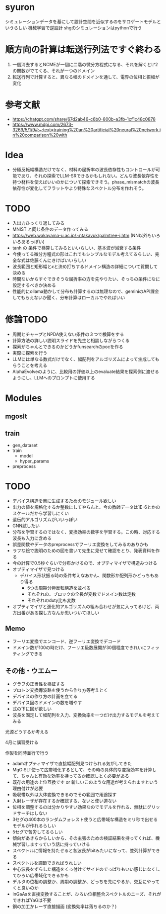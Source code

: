 # syuron

シミュレーションデータを基にして設計空間を近似するのをサロゲートモデルというらしい
機械学習で逆設計
shgのシミュレーションはpythonで行う

# 順方向の計算は転送行列法ですぐ終わる

1. 一個消去するとNCMEが一個に二階の微分方程式になる、それを解くとL^2の関数がでてくる、それが一つのドメイン
2. 転送行列で計算すると、異なる幅のドメインを通して、電界の位相と振幅が変化

# 参考文献
* https://chatgpt.com/share/67d2ab46-c6b0-800b-a3fb-1cf1c48c0878
* https://www.mdpi.com/2673-3269/5/1/9#:~:text=training%20an%20artificial%20neural%20network,in%20comparison%20with

# Idea
* 分極反転幅構造だけでなく、材料の屈折率の波長依存性もコントロールが可能であり、それの探索でLLM-SRできるかもしれない。どんな波長依存性を持つ材料を使えばいいのかについて探索できそう。phase_mismatchの波長依存性が変化してフラットやより特殊なスペクトル分布を作れそう。

# TODO
* 入出力ひっくり返してみる
* MNIST と同じ条件のデータ作ってみる
* https://web.wakayama-u.ac.jp/~ntakayuk/palmtree-j.htm (NN以外もいろいろあるっぽい)
* tanh の 条件で検算してみるといいらしい、基本波が減衰する条件
* 今使ってる微分方程式の形はこれでもシンプルなモデル考えてるらしい、完全な式は佐藤くんにきけばいいらしい
* 波長範囲と矩形幅と$\kappa$と決め打ちするドメイン構造の詳細について質問して決める
* 時間ないからすぐできそうな屈折率の方を先やりたい、そっちの条件になに設定するべきか決める
* 性能的にollama動かして分布も計算するのは無理なので、geminiのAPI課金してもらえないか聞く、分布計算はローカルでやればいい

# 修論TODO
* 周期とチャープとNPDA使えない条件の３つで検算をする
* 計算方法の詳しい説明スライドを先生と相談しながらつくる
* 探索がちゃんとできるのかどうかfunsearchのpocを作る
* 実際に探索を行う
* LLMには単なる数式だけでなく、幅配列をアルゴリズムによって生成してもらうことを考える
* AlphaEvolveのように、比較用の評価以上のevaluate結果を探索側に渡せるようにし、LLMへのプロンプトに使用する

# Modules

## mgoslt

## train
* gen_dataset
* train
    * model
    * hyper_params
* preprocess

# TODO
* デバイス構造を楽に生成するためのモジュール欲しい
* 出力の値を規格化するか整数にしてやらんと、今の教師データは1E-6とかのスケールだから学習しにくい
* 遺伝的アルゴリズムがいいっぽい
* GNN試したい
* 分布を学習するのではなく、変換効率の数字を学習する。この時、対応する波長も入力に含める
* 誤差関数やデータのpreprocessでフーリエ変換をしてみるのありかも
* ラフな絵で説明のための図を書いて先生に見せて確認をとり、発表資料を作る
* 今の計算で0.5秒ぐらいで分布かけるので、オプティマイザで構造みつける
* オプティマイザで見つける
    * デバイス形状振る時の条件考えなあかん、関数形か配列形かどっちもあり得る
        * 5つの周期分極反転構造を並べる
        * それぞれの、ブロックの全長が変数でドメイン数は定数
        * それぞれのduty比も変数
* オプティマイザと進化的アルゴリズムの組み合わせが気に入ってるけど、両方出番がある探し方なんか思いついてほしい


## Memo
* フーリエ変換でエンコード、逆フーリエ変換でデコード
* ドメイン数が100の時だけ、フーリエ級数展開が30個程度できれいにフィッティングできる

## その他・ウエムー
* グラフの正当性を検証する
* プロトン交換導波路を使うから作り方等考えとく
* デバイスの作り方の計画を立てる
* デバイス図のドメインの数を増やす
* 式の下に図が欲しい
* 波長を固定して幅配列を入力、変換効率を一つだけ出力するモデルを考えてみる


光源どうするか考える

4月に講習受ける

作製を同時並行で行う

* adamオプティマイザで直接幅配列見つけられる気がしてきた
* MgO:SLT使って広帯域化するとして、その時の具体的な変換効率を計算して、ちゃんと有効な効率を持ってるか確認しとく必要がある
* 既存の用途の上位互換です or 新しいこのような用途が考えられますという理由付けが必要
* 吸収帯以外は大体変換できるのでその範囲で用途探す
* 入射レーザが存在するか確認する、ないと使い道ない
* 位相を調整するのは分かりやすい効果なのでモデルを作れる、無駄にグリッドサーチはしない
* 3セグの400本のランダムフォレスト使うと広帯域な構造をミリ秒で出せるモデルが作れるらしい
* 5セグで苦労してるらしい
* 傾向があきらからしいから、その主張のための検証結果を持ってくれば、機械学習しますっていう話に持っていける
* スペクトルに情報を持たせると各波長がbitみたいになって、並列計算ができる
* スペクトルを調節できればうれしい
* 中心波長をずらした構造をくっ付けてサイドのでっぱりもいい感じになくしてひろい広帯域化できるかも
* デルタの位相の調整か、周期の調整か、どっちを先にやるか、交互にやってくと良いのか
* InGaAsを直接変換することが、ひろい位相整合スペクトルのニーズ、それができればYaGは不要
* 銅の加工かレーザ直接描画 (変換効率は落ちるのか？)
